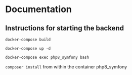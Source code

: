 # Documentation

## Instructions for starting the backend

`docker-compose build`

`docker-compose up -d`

`docker-compose exec php8_symfony bash`

`composer install` from within the container php8_symfony